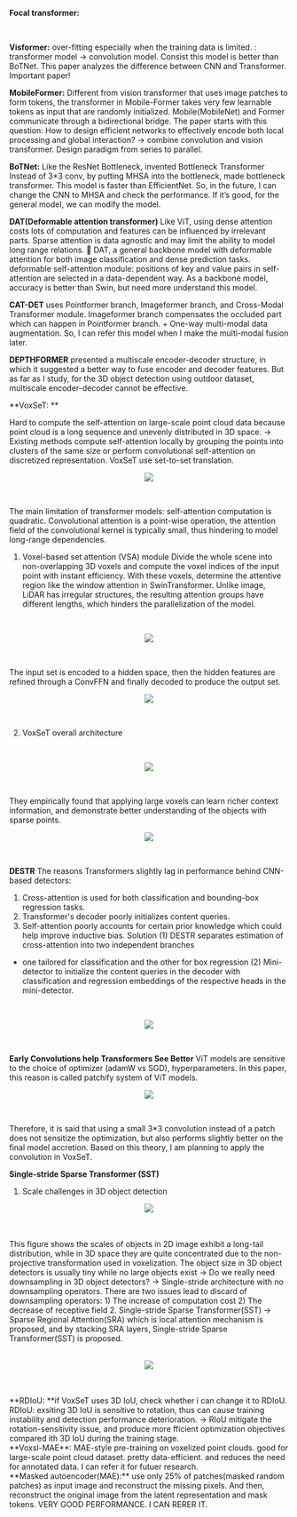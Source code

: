 **Focal transformer:**

<br/>

**Visformer:**
over-fitting especially when the training data is limited.
: transformer model -> convolution model.
Consist this model is better than BoTNet. This paper analyzes the difference between CNN and Transformer. Important paper!
<br/>

**MobileFormer:** Different from vision transformer that uses image patches to form tokens, the transformer in Mobile-Former takes very few learnable tokens as input that are randomly initialized.
Mobile(MobileNet) and Former communicate through a bidirectional bridge.
The paper starts with this question: How to design efficient networks to effectively encode both local processing and global interaction? -> combine convolution and vision transformer. Design paradigm from series to parallel.
<br/>

**BoTNet:** Like the ResNet Bottleneck, invented Bottleneck Transformer
Instead of 3*3 conv, by putting MHSA into the bottleneck, made bottleneck transformer.
This model is faster than EfficientNet. So, in the future, I can change the CNN to MHSA and check the performance. If it’s good, for the general model, we can modify the model.
<br/>

**DAT(Deformable attention transformer)**
Like ViT, using dense attention costs lots of computation and features can be influenced by irrelevant parts. Sparse attention is data agnostic and may limit the ability to model long range relations.
	DAT, a general backbone model with deformable attention for both image classification and dense prediction tasks. deformable self-attention module: positions of key and value pairs in self-attention are selected in a data-dependent way. 
As a backbone model, accuracy is better than Swin, but need more understand this model.
<br/>

**CAT-DET** uses Pointformer branch, Imageformer branch, and Cross-Modal Transformer module. Imageformer branch compensates the occluded part which can happen in Pointformer branch. + One-way multi-modal data augmentation. 
So, I can refer this model when I make the multi-modal fusion later. 
<br/>

**DEPTHFORMER** presented a multiscale encoder-decoder structure, in which it suggested a better way to fuse encoder and decoder features. But as far as I study, for the 3D object detection using outdoor dataset, multiscale encoder-decoder cannot be effective. 
<br/>

**VoxSeT: **
<br/>

Hard to compute the self-attention on large-scale point cloud data because point cloud is a long sequence and unevenly distributed in 3D space. -> Existing methods compute self-attention locally by grouping the points into clusters of the same size or perform convolutional self-attention on discretized representation. VoxSeT use set-to-set translation. 
<br/>

<p align="center"><img src="https://user-images.githubusercontent.com/65759092/180611350-a76f51e1-54f4-4c7c-9e88-57154d9ff457.png"></p>
<br/>

The main limitation of transformer models: self-attention computation is quadratic.
Convolutional attention is a point-wise operation, the attention field of the convolutional kernel is typically small, thus hindering to model long-range dependencies.
1.	Voxel-based set attention (VSA) module
Divide the whole scene into non-overlapping 3D voxels and compute the voxel indices of the input point with instant efficiency. With these voxels, determine the attentive region like the window attention in SwinTransformer. Unlike image, LiDAR has irregular structures, the resulting attention groups have different lengths, which hinders the parallelization of the model.
<br/>

<p align="center"><img src="https://user-images.githubusercontent.com/65759092/180611390-1744e17e-fa7b-4757-9445-7a23b7833154.png"></p>
<br/>

The input set is encoded to a hidden space, then the hidden features are refined through a ConvFFN and finally decoded to produce the output set.
<br/>

<p align = "center"><img src="https://user-images.githubusercontent.com/65759092/180611390-1744e17e-fa7b-4757-9445-7a23b7833154.png"></p>
<br/>

2.	VoxSeT overall architecture
<br/>

<p align = "center"><img src="https://user-images.githubusercontent.com/65759092/180611408-00cfd057-8933-40f6-8ae9-2bc48b1bfeb1.png"></p>
<br/>

They empirically found that applying large voxels can learn richer context information, and demonstrate better understanding of the objects with sparse points.
<br/>

<p align = "center"><img src="https://user-images.githubusercontent.com/65759092/180611414-261fb491-9773-46e9-8a0c-a7f50fd6546c.png"></p>
<br/>

**DESTR**
The reasons Transformers slightly lag in performance behind CNN-based detectors:
1) Cross-attention is used for both classification and bounding-box regression tasks.
2) Transformer's decoder poorly initializes content queries.
3) Self-attention poorly accounts for certain prior knowledge which could help improve inductive bias.
Solution 
(1) DESTR separates estimation of cross-attention into two independent branches 
- one tailored for classification and the other for box regression
(2) Mini-detector to initialize the content queries in the decoder with classification and regression embeddings of the respective heads in the mini-detector.
<br/>

<p align="center"><img src="https://user-images.githubusercontent.com/65759092/180611311-cd0db086-bb70-40b3-9f8d-ca7883f3fb89.png"></p>
<br/>

**Early Convolutions help Transformers See Better**
ViT models are sensitive to the choice of optimizer (adamW vs SGD), hyperparameters. In this paper, this reason is called patchify system of ViT models. 
<br/>

<p align="center"><img src="https://user-images.githubusercontent.com/65759092/180611243-ff6bb90a-be85-429f-ab3f-37aef91bec09.png"></p>
<br/>

Therefore, it is said that using a small 3*3 convolution instead of a patch does not sensitize the optimization, but also performs slightly better on the final model accretion.
Based on this theory, I am planning to apply the convolution in VoxSeT.
<br/>

**Single-stride Sparse Transformer (SST)**
1.	Scale challenges in 3D object detection
 
<p align="center"><img src="https://user-images.githubusercontent.com/65759092/180610854-851a486c-629f-45c0-ab62-679a33322c54.png"></p>
<br/>
<br/>
This figure shows the scales of objects in 2D image exhibit a long-tail distribution, while in 3D space they are quite concentrated due to the non-projective transformation used in voxelization. 
The object size in 3D object detectors is usually tiny while no large objects exist
->	Do we really need downsampling in 3D object detectors?
->	Single-stride architecture with no downsampling operators. 
There are two issues lead to discard of downsampling operators:
1)	The increase of computation cost
2)	The decrease of receptive field
2.	Single-stride Sparse Transformer(SST)
->	Sparse Regional Attention(SRA) which is local attention mechanism is proposed, and by stacking SRA layers, Single-stride Sparse Transformer(SST) is proposed. 
<br/> 
<br/>
<p align="center"><img src="https://user-images.githubusercontent.com/65759092/180611041-15973bb0-c966-4970-818f-e51a99b56c87.png"></p>
<br/>
<br/>
**RDIoU: **if VoxSeT uses 3D IoU, check whether i can change it to RDIoU.
RDIoU: exsiting 3D IoU is sensitive to rotation, thus can cause training instability and detection performance deterioration.
-> RIoU mitigate the rotation-sensitivity issue, and produce more fficient optimization objectives compared ith 3D IoU during the training stage.
<br/>
**Voxsl-MAE**: MAE-style pre-training on voxelized point clouds. good for large-scale point cloud dataset.
pretty data-efficient. and reduces the need for annotated data. I can refer it for futuer research.
<br/>
**Masked autoencoder(MAE):** use only 25% of patches(masked random patches) as input image and reconstruct the missing pixels.
And then, reconstruct the original image from the latent representation and mask tokens.
VERY GOOD PERFORMANCE. I CAN RERER IT.
